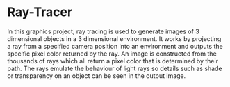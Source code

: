 # Ray-Tracer

In this graphics project, ray tracing is used to generate images of 3 dimensional objects in a 3 dimensional environment. It works by projecting a ray from a specified camera position into an environment and outputs the specific pixel color returned by the ray. An image is constructed from the thousands of rays which all return a pixel color that is determined by their path. The rays emulate the behaviour of light rays so details such as shade or transparency on an object can be seen in the output image.
